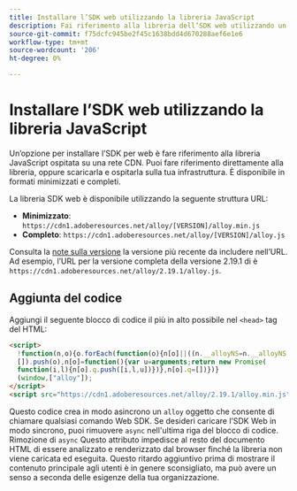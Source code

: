 ```yaml
---
title: Installare l’SDK web utilizzando la libreria JavaScript
description: Fai riferimento alla libreria dell’SDK web utilizzando un file CDN indipendente.
source-git-commit: f75dcfc945be2f45c1638bdd4d670288aef6e1e6
workflow-type: tm+mt
source-wordcount: '206'
ht-degree: 0%

---
```



# Installare l’SDK web utilizzando la libreria JavaScript

Un’opzione per installare l’SDK per web è fare riferimento alla libreria JavaScript ospitata su una rete CDN. Puoi fare riferimento direttamente alla libreria, oppure scaricarla e ospitarla sulla tua infrastruttura. È disponibile in formati minimizzati e completi.

La libreria SDK web è disponibile utilizzando la seguente struttura URL:

* **Minimizzato**: `https://cdn1.adoberesources.net/alloy/[VERSION]/alloy.min.js`
* **Completo**: `https://cdn1.adoberesources.net/alloy/[VERSION]/alloy.js`

Consulta la [note sulla versione](../release-notes.md) la versione più recente da includere nell’URL. Ad esempio, l’URL per la versione completa della versione 2.19.1 di è `https://cdn1.adoberesources.net/alloy/2.19.1/alloy.js`.

## Aggiunta del codice

Aggiungi il seguente blocco di codice il più in alto possibile nel `<head>` tag del HTML:

```html
<script>
  !function(n,o){o.forEach(function(o){n[o]||((n.__alloyNS=n.__alloyNS||
  []).push(o),n[o]=function(){var u=arguments;return new Promise(
  function(i,l){n[o].q.push([i,l,u])})},n[o].q=[])})}
  (window,["alloy"]);
</script>
<script src="https://cdn1.adoberesources.net/alloy/2.19.1/alloy.min.js" async></script>
```

Questo codice crea in modo asincrono un `alloy` oggetto che consente di chiamare qualsiasi comando Web SDK. Se desideri caricare l’SDK Web in modo sincrono, puoi rimuovere `async` nell&#39;ultima riga del blocco di codice. Rimozione di `async` Questo attributo impedisce al resto del documento HTML di essere analizzato e renderizzato dal browser finché la libreria non viene caricata ed eseguita. Questo ritardo aggiuntivo prima di mostrare il contenuto principale agli utenti è in genere sconsigliato, ma può avere un senso a seconda delle esigenze della tua organizzazione.
